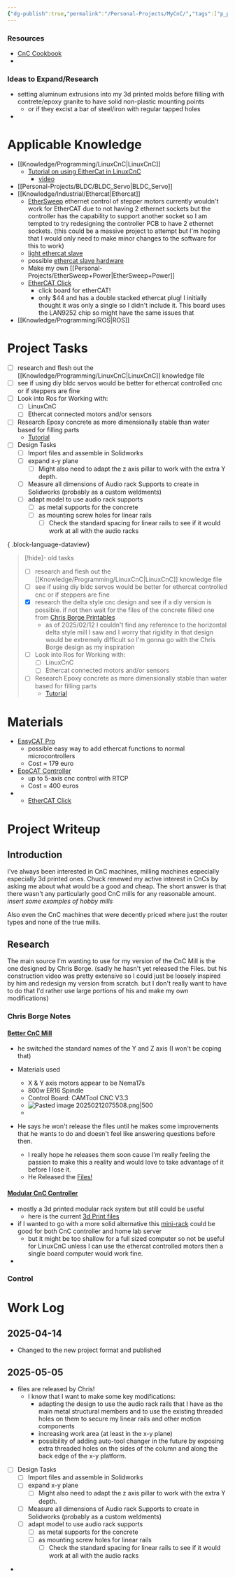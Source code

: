 ```yaml
---
{"dg-publish":true,"permalink":"/Personal-Projects/MyCnC/","tags":["p_project"]}
---
```


### Resources 
- [CnC Cookbook](https://www.cnccookbook.com/) 
- 
### Ideas to Expand/Research
-  setting aluminum extrusions into my 3d printed molds before filling with contrete/epoxy granite to have solid non-plastic mounting points
	- or if they excist a bar of steel/iron with regular tapped holes
- 

# Applicable Knowledge
 - [[Knowledge/Programming/LinuxCnC\|LinuxCnC]]
	 - [Tutorial on using EitherCat in LinuxCnC ](https://forum.linuxcnc.org/ethercat/42048-notes-from-installation-of-ethercat-on-raspberry-pi-4#203806) 
		 - [video](https://www.youtube.com/watch?v=NQ-HnrusGJo) 
 - [[Personal-Projects/BLDC/BLDC_Servo\|BLDC_Servo]]
 - [[Knowledge/Industrial/Ethercat\|Ethercat]]
	 - [EtherSweep](https://github.com/neumi/ethersweep) ethernet control of stepper motors currently wouldn't work for EtherCAT due to not having 2 ethernet sockets but the controller has the capability to support another socket so I am tempted to try redesigning the controller PCB to have 2 ethernet sockets. (this could be a massive project to attempt but I'm hoping that I would only need to make minor changes to the software for this to work)
	 - [light ethercat slave](https://sourceforge.net/p/ecslave/wiki/Howto/) 
	 - possible [ethercat slave hardware ](https://youtu.be/l3UzEkGvNVM?si=NLPmLq7a6gMfDBxc) 
	 - Make my own [[Personal-Projects/EtherSweep+Power\|EtherSweep+Power]] 
	 - [EtherCAT Click](https://www.mikroe.com/ethercat-click) 
		 - click board for etherCAT! 
		 - only $44 and has a double stacked ethercat plug! I initially thought it was only a single so I didn't include it. This board uses the LAN9252 chip so might have the same issues that 
 - [[Knowledge/Programming/ROS\|ROS]] 

# Project Tasks
- [ ] research and flesh out the [[Knowledge/Programming/LinuxCnC\|LinuxCnC]] knowledge file
- [ ] see if using diy bldc servos would be better for ethercat controlled cnc or if steppers are fine
- [ ] Look into Ros for Working with:
    - [ ] LinuxCnC
    - [ ] Ethercat connected motors and/or sensors
- [ ] Research Epoxy concrete as more dimensionally stable than water based for filling parts
    - [Tutorial](https://www.acncf.site/cnc_lathe_epoxy_granite_base/)
- [ ] Design Tasks
    - [ ] Import files and assemble in Solidworks
    - [ ] expand x-y plane
        - [ ] Might also need to adapt the z axis pillar to work with the extra Y depth.
    - [ ] Measure all dimensions of Audio rack Supports to create in Solidworks (probably as a custom weldments)
    - [ ] adapt model to use audio rack supports
        - [ ] as metal supports for the concrete
        - [ ] as mounting screw holes for linear rails
            - [ ] Check the standard spacing for linear rails to see if it would work at all with the audio racks

{ .block-language-dataview}

> [!hide]- old tasks
> - [ ] research and flesh out the [[Knowledge/Programming/LinuxCnC\|LinuxCnC]] knowledge file
> - [ ] see if using diy bldc servos would be better for ethercat controlled cnc or if steppers are fine
> - [x] research the delta style cnc design and see if a diy version is possible. if not then wait for the files of the concrete filled one from [Chris Borge Printables](https://www.printables.com/@ChrisBorge) 
> 	-  as of  2025/02/12 I couldn't find any reference to the horizontal delta style mill I saw and I worry that rigidity in that design would be extremely difficult so I'm gonna go with the Chris Borge design as my inspiration
> - [ ] Look into Ros for Working with:
> 	- [ ] LinuxCnC
> 	- [ ] Ethercat connected motors and/or sensors
> - [ ] Research Epoxy concrete as more dimensionally stable than water based for filling parts
> 	- [Tutorial](https://www.acncf.site/cnc_lathe_epoxy_granite_base/) 

# Materials 

- [EasyCAT Pro](https://www.bausano.net/en/easycat-pro-2) 
	- possible easy way to add ethercat functions to normal microcontrollers 
	- Cost = 179 euro
- [EpoCAT Controller](https://www.bausano.net/en/epocat-fr1000-fr4000-2) 
	- up to 5-axis cnc control with RTCP
	- Cost = 400 euros 
- - [EtherCAT Click](https://www.mikroe.com/ethercat-click) 

# Project Writeup 

## Introduction 
I've always been interested in CnC machines, milling machines especially especially 3d printed ones. Chuck renewed my active interest in CnCs by asking me about what would be a good and cheap. The short answer is that there wasn't any particularly good CnC mills for any reasonable amount. *insert some examples of hobby mills* 

Also even the CnC machines that were decently priced where just the router types and none of the true mills. 
## Research 

The main source I'm wanting to use for my version of the CnC Mill is the one designed by Chris Borge. (sadly he hasn't yet released the Files. but his construction video was pretty extensive so I could just be loosely inspired by him and redesign my version from scratch. but I don't really want to have to do that I'd rather use large portions of his and make my own modifications)

### Chris Borge Notes
#### [Better CnC Mill](https://youtu.be/L8t82OQXefM?si=cvvtlAbtDrEuHpIJ)

- he switched the standard names of the Y and Z axis (I won't be coping that)

- Materials used
	- X & Y axis motors appear to be Nema17s 
	- 800w ER16 Spindle
	- Control Board: CAMTool CNC V3.3
	- ![Pasted image 20250212075508.png|500](/img/user/Personal-Projects/Pasted%20image%2020250212075508.png)
	- 
- He says he won't release the files until he makes some improvements that he wants to do and doesn't feel like answering questions before then.
	- I really hope he releases them soon cause I'm really feeling the passion to make this a reality and would love to take advantage of it before I lose it. 
	- He Released the [Files!](https://www.printables.com/model/1237272-rock-solid-milling-machine-v09) 

#### [Modular CnC Controller](https://youtu.be/phtN679qpEM?si=Bce_1QwLNYwS_c5N) 

- mostly a 3d printed modular rack system but still could be useful
	- here is the current [3d Print files](https://www.printables.com/model/1188493-rackfinity-v1-open-source/files) 
- if I wanted to go with a more solid alternative this [mini-rack](https://mini-rack.jeffgeerling.com/) could be good for both CnC controller and home lab server
	- but it might be too shallow for a full sized computer so not be useful for LinuxCnC unless I can use the ethercat controlled motors then a single board computer would work fine.
- 

### Control

# Work Log

## 2025-04-14
- Changed to the new project format and published 

## 2025-05-05

- files are released by Chris! 
	- I know that I want to make some key modifications:
		- adapting the design to use the audio rack rails that I have as the main metal structural members and to use the existing threaded holes on them to secure my linear rails and other motion components
		- increasing work area (at least in the x-y plane)
		- possibility of adding auto-tool changer in the future by exposing extra threaded holes on the sides of the column and along the back edge of the x-y platform.

- [ ] Design Tasks
	- [ ] Import files and assemble in Solidworks
	- [ ] expand x-y plane
		- [ ] Might also need to adapt the z axis pillar to work with the extra Y depth.
	- [ ] Measure all dimensions of Audio rack Supports to create in Solidworks (probably as a custom weldments)
	- [ ] adapt model to use audio rack supports 
		- [ ] as metal supports for the concrete 
		- [ ] as mounting screw holes for linear rails
			- [ ] Check the standard spacing for linear rails to see if it would work at all with the audio racks 

- 